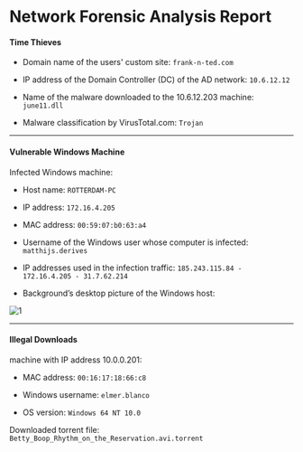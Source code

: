 # **Network Forensic Analysis Report**

#### Time Thieves

- Domain name of the users' custom site: `frank-n-ted.com`

- IP address of the Domain Controller (DC) of the AD network: `10.6.12.12`

- Name of the malware downloaded to the 10.6.12.203 machine: `june11.dll`

- Malware classification by VirusTotal.com: `Trojan`

---

#### Vulnerable Windows Machine

Infected Windows machine:

- Host name: `ROTTERDAM-PC`

- IP address: `172.16.4.205`

- MAC address: `00:59:07:b0:63:a4`

- Username of the Windows user whose computer is infected: `matthijs.derives`

- IP addresses used in the infection traffic: `185.243.115.84 - 172.16.4.205 - 31.7.62.214`

- Background’s desktop picture of the Windows host:

![1](//Images/3/1.png)
   
---

#### Illegal Downloads

machine with IP address 10.0.0.201:

- MAC address: `00:16:17:18:66:c8`

- Windows username: `elmer.blanco`

- OS version: `Windows 64 NT 10.0`

Downloaded torrent file: `Betty_Boop_Rhythm_on_the_Reservation.avi.torrent`